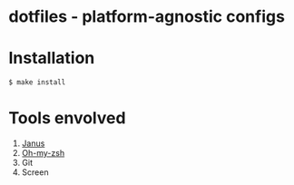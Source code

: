 dotfiles - platform-agnostic configs
========

# Installation
`$ make install`

# Tools envolved
1. [Janus](https://github.com/carlhuda/janus)
2. [Oh-my-zsh](https://github.com/robbyrussell/oh-my-zsh)
3. Git
4. Screen
